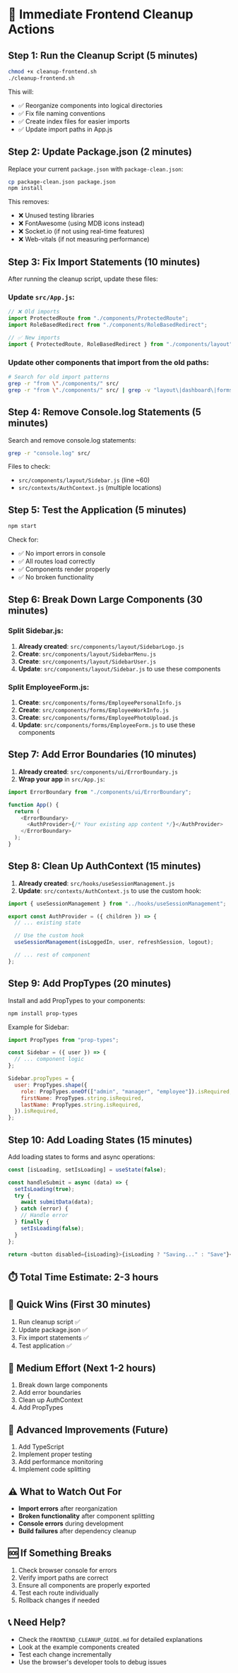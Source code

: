 # 🚀 Immediate Frontend Cleanup Actions

## **Step 1: Run the Cleanup Script (5 minutes)**

```bash
chmod +x cleanup-frontend.sh
./cleanup-frontend.sh
```

This will:

- ✅ Reorganize components into logical directories
- ✅ Fix file naming conventions
- ✅ Create index files for easier imports
- ✅ Update import paths in App.js

## **Step 2: Update Package.json (2 minutes)**

Replace your current `package.json` with `package-clean.json`:

```bash
cp package-clean.json package.json
npm install
```

This removes:

- ❌ Unused testing libraries
- ❌ FontAwesome (using MDB icons instead)
- ❌ Socket.io (if not using real-time features)
- ❌ Web-vitals (if not measuring performance)

## **Step 3: Fix Import Statements (10 minutes)**

After running the cleanup script, update these files:

### Update `src/App.js`:

```javascript
// ❌ Old imports
import ProtectedRoute from "./components/ProtectedRoute";
import RoleBasedRedirect from "./components/RoleBasedRedirect";

// ✅ New imports
import { ProtectedRoute, RoleBasedRedirect } from "./components/layout";
```

### Update other components that import from the old paths:

```bash
# Search for old import patterns
grep -r "from \"./components/" src/
grep -r "from \"./components/" src/ | grep -v "layout\|dashboard\|forms\|ui\|feature"
```

## **Step 4: Remove Console.log Statements (5 minutes)**

Search and remove console.log statements:

```bash
grep -r "console.log" src/
```

Files to check:

- `src/components/layout/Sidebar.js` (line ~60)
- `src/contexts/AuthContext.js` (multiple locations)

## **Step 5: Test the Application (5 minutes)**

```bash
npm start
```

Check for:

- ✅ No import errors in console
- ✅ All routes load correctly
- ✅ Components render properly
- ✅ No broken functionality

## **Step 6: Break Down Large Components (30 minutes)**

### Split Sidebar.js:

1. **Already created**: `src/components/layout/SidebarLogo.js`
2. **Create**: `src/components/layout/SidebarMenu.js`
3. **Create**: `src/components/layout/SidebarUser.js`
4. **Update**: `src/components/layout/Sidebar.js` to use these components

### Split EmployeeForm.js:

1. **Create**: `src/components/forms/EmployeePersonalInfo.js`
2. **Create**: `src/components/forms/EmployeeWorkInfo.js`
3. **Create**: `src/components/forms/EmployeePhotoUpload.js`
4. **Update**: `src/components/forms/EmployeeForm.js` to use these components

## **Step 7: Add Error Boundaries (10 minutes)**

1. **Already created**: `src/components/ui/ErrorBoundary.js`
2. **Wrap your app** in `src/App.js`:

```javascript
import ErrorBoundary from "./components/ui/ErrorBoundary";

function App() {
  return (
    <ErrorBoundary>
      <AuthProvider>{/* Your existing app content */}</AuthProvider>
    </ErrorBoundary>
  );
}
```

## **Step 8: Clean Up AuthContext (15 minutes)**

1. **Already created**: `src/hooks/useSessionManagement.js`
2. **Update**: `src/contexts/AuthContext.js` to use the custom hook:

```javascript
import { useSessionManagement } from "../hooks/useSessionManagement";

export const AuthProvider = ({ children }) => {
  // ... existing state

  // Use the custom hook
  useSessionManagement(isLoggedIn, user, refreshSession, logout);

  // ... rest of component
};
```

## **Step 9: Add PropTypes (20 minutes)**

Install and add PropTypes to your components:

```bash
npm install prop-types
```

Example for Sidebar:

```javascript
import PropTypes from "prop-types";

const Sidebar = ({ user }) => {
  // ... component logic
};

Sidebar.propTypes = {
  user: PropTypes.shape({
    role: PropTypes.oneOf(["admin", "manager", "employee"]).isRequired,
    firstName: PropTypes.string.isRequired,
    lastName: PropTypes.string.isRequired,
  }).isRequired,
};
```

## **Step 10: Add Loading States (15 minutes)**

Add loading states to forms and async operations:

```javascript
const [isLoading, setIsLoading] = useState(false);

const handleSubmit = async (data) => {
  setIsLoading(true);
  try {
    await submitData(data);
  } catch (error) {
    // Handle error
  } finally {
    setIsLoading(false);
  }
};

return <button disabled={isLoading}>{isLoading ? "Saving..." : "Save"}</button>;
```

## **⏱️ Total Time Estimate: 2-3 hours**

## **🎯 Quick Wins (First 30 minutes)**

1. Run cleanup script ✅
2. Update package.json ✅
3. Fix import statements ✅
4. Test application ✅

## **🔧 Medium Effort (Next 1-2 hours)**

1. Break down large components
2. Add error boundaries
3. Clean up AuthContext
4. Add PropTypes

## **🚀 Advanced Improvements (Future)**

1. Add TypeScript
2. Implement proper testing
3. Add performance monitoring
4. Implement code splitting

## **⚠️ What to Watch Out For**

- **Import errors** after reorganization
- **Broken functionality** after component splitting
- **Console errors** during development
- **Build failures** after dependency cleanup

## **🆘 If Something Breaks**

1. Check browser console for errors
2. Verify import paths are correct
3. Ensure all components are properly exported
4. Test each route individually
5. Rollback changes if needed

## **📞 Need Help?**

- Check the `FRONTEND_CLEANUP_GUIDE.md` for detailed explanations
- Look at the example components created
- Test each change incrementally
- Use the browser's developer tools to debug issues
